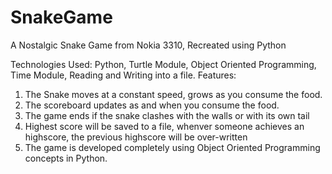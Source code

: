 # SnakeGame
A Nostalgic Snake Game from Nokia 3310, Recreated using Python

Technologies Used: Python, Turtle Module, Object Oriented Programming, Time Module, Reading and Writing into a file. 
Features: 
1. The Snake moves at a constant speed, grows as you consume the food.
2. The scoreboard updates as and when you consume the food.
3. The game ends if the snake clashes with the walls or with its own tail
4. Highest score will be saved to a file, whenver someone achieves an highscore, the previous highscore will be over-written
5. The game is developed completely using Object Oriented Programming concepts in Python.


